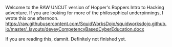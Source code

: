 Welcome to the RAW UNCUT version of Hopper's Roppers Intro to Hacking adventure. If you are looking for more of the philosophical underpinnings, I wrote this one afternoon. 
https://raw.githubusercontent.com/SquidWorksDojo/squidworksdojo.github.io/master/_layouts/deveyCompetencyBasedCyberEducation.docx

If you are reading this, damnit. Definitely not finished yet.
